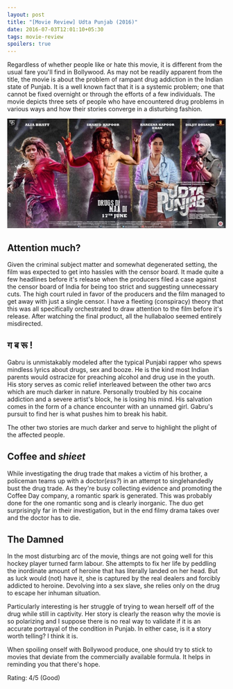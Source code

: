 ```yaml
---
layout: post
title: "[Movie Review] Udta Punjab (2016)"
date: 2016-07-03T12:01:10+05:30
tags: movie-review
spoilers: true
---
```


Regardless of whether people like or hate this movie, it is different from the usual fare you'll find in Bollywood. 
As may not be readily apparent from the title, the movie is about the problem of rampant drug addiction in the Indian state of Punjab.
It is a well known fact that it is a systemic problem; one that cannot be fixed overnight or through the efforts of a few individuals.
The movie depicts three sets of people who have encountered drug problems in various ways and how their stories converge in a disturbing fashion.

![Udta Punjab (2016)](/img/movie-poster-udta-punjab-2016.jpg 'Udta Punjab (2016)')

## Attention much?

Given the criminal subject matter and somewhat degenerated setting, the film was expected to get into hassles with the censor board.
It made quite a few headlines before it's release when the producers filed a case against the censor board of India for being too strict and suggesting unnecessary cuts.
The high court ruled in favor of the producers and the film managed to get away with just a single censor.
I have a fleeting (conspiracy) theory that this was all specifically orchestrated to draw attention to the film before it's release.
After watching the final product, all the hullabaloo seemed entirely misdirected.

## ग ब रू !

Gabru is unmistakably modeled after the typical Punjabi rapper who spews mindless lyrics about drugs, sex and booze.
He is the kind most Indian parents would ostracize for preaching alcohol and drug use in the youth.
His story serves as comic relief interleaved between the other two arcs which are much darker in nature.
Personally troubled by his cocaine addiction and a severe artist's block, he is losing his mind.
His salvation comes in the form of a chance encounter with an unnamed girl.
Gabru's pursuit to find her is what pushes him to break his habit.

The other two stories are much darker and serve to highlight the plight of the affected people.

## Coffee and _shieet_

While investigating the drug trade that makes a victim of his brother, a policeman teams up with a doctor(_ess?_) in an attempt to singlehandedly bust the drug trade.
As they're busy collecting evidence and promoting the Coffee Day company, a romantic spark is generated.
This was probably done for the one romantic song and is clearly inorganic.
The duo get surprisingly far in their investigation, but in the end filmy drama takes over and the doctor has to die.

## The Damned

In the most disturbing arc of the movie, things are not going well for this hockey player turned farm labour.
She attempts to fix her life by peddling the inordinate amount of heroine that has literally landed on her head.
But as luck would (not) have it, she is captured by the real dealers and forcibly addicted to heroine.
Devolving into a sex slave, she relies only on the drug to escape her inhuman situation.

Particularly interesting is her struggle of trying to wean herself off of the drug while still in captivity.
Her story is clearly the reason why the movie is so polarizing and I suppose there is no real way to validate if it is an accurate portrayal of the condition in Punjab.
In either case, is it a story worth telling? I think it is.

When spoiling onself with Bollywood produce, one should try to stick to movies that deviate from the commercially available formula.
It helps in reminding you that there's hope.

Rating: 4/5 (Good)
